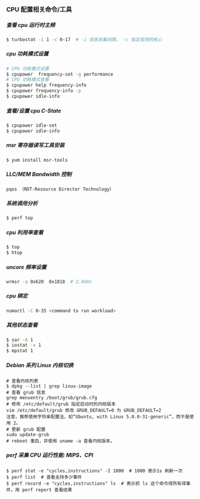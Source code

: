 ### CPU 配置相关命令/工具

##### 查看 cpu 运行时主频
```bash
$ turbostat -i 1 -c 0-17  # -i 信息采集间隔， -c 指定观测的核心
```

##### cpu 功耗模式设置
```bash
# CPU 功耗模式设置
$ cpupower  frequency-set -g performance
# CPU 功耗模式查看
$ cpupower help frequency-info
$ cpupower frequency-info -p
$ cpupower idle-info
```

##### 查看/设置 cpu C-State
```bash
$ cpupower idle-set
$ cpupower idle-info
```

##### msr 寄存器读写工具安装
```bash
$ yum install msr-tools
```

##### LLC/MEM Bandwidth 控制
```bash
pqos （RDT-Resource Director Technology）
```

##### 系统调用分析
```bash
$ perf top
```

##### cpu 利用率查看
```bash
$ top
$ htop
```

##### uncore 频率设置
```bash
wrmsr -a 0x620  0x1818  # 2.4GHz
```

##### cpu 绑定
```bash
numactl -C 0-35 <command to run workload>
```

##### 其他状态查看
```bash
$ sar -A 1
$ iostat -x 1
$ mpstat 1
```

##### Debian 系列 Linux 内核切换
```
# 查看内核列表
$ dpkg --list | grep linux-image
# 查看 grub 信息
grep menuentry /boot/grub/grub.cfg
# 修改 /etc/default/grub 指定启动时的内核版本
vim /etc/default/grub 修改 GRUB_DEFAULT=0 为 GRUB_DEFAULT=2
注意，推荐使用字符串配置法，如“Ubuntu, with Linux 5.0.0-31-generic”，而不是使用 2。
# 更新 grub 配置
sudo update-grub
# reboot 重启，并使用 uname -a 查看内核版本。
```

##### perf 采集 CPU 运行性能: MIPS、CPI
```
$ perf stat -e "cycles,instructions" -I 1000  # 1000 表示1s 刷新一次
$ perf list  # 查看支持多少事件
$ perf record -e "cycles,instructions" ls  # 表示抓 ls 这个命令得所有得事件，用 perf report 查看结果
```

